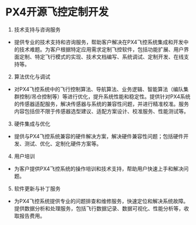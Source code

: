 # PX4开源飞控定制开发

1. 技术支持与咨询服务
- 提供专业的技术支持和咨询服务，帮助客户解决在PX4飞控系统集成和开发中的技术难题。为客户根据特定应用需求定制飞控软件，包括功能扩展、用户界面定制、特定飞行模式的实现、技术文档编写、系统调试、定制开发、在线支持等。

2. 算法优化与调试
- 对PX4飞控系统中的飞行控制算法、导航算法、业务逻辑、智能算法（编队集群控制/吊仓控制等）等进行优化，提升系统性能和稳定性。提供针对PX4系统的传感器适配服务，解决传感器与系统的兼容性问题，并进行精准校准。服务内容包括但不限于传感器选型建议、适配方案设计、校准服务、性能测试等。

3. 硬件集成与优化
- 提供与PX4飞控系统兼容的硬件解决方案，解决硬件兼容性问题；包括硬件开发、测试、优化、定制化硬件方案等。

4. 用户培训
- 为客户提供PX4飞控系统的操作培训和技术支持，帮助用户快速上手和解决问题。

5. 软件更新与补丁服务
- 为PX4飞控系统提供专业的问题排查和维修服务，快速定位和解决系统故障。提供数据分析和处理服务，包括飞行数据记录、数据可视化、性能分析等，收取报告费用。
